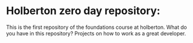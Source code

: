 # Holberton zero day repository:
This is the first repository of the foundations course at holberton.
What do you have in this repository? Projects on how to work as a great developer.
